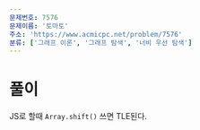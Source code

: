 ```yaml
---
문제번호: 7576
문제이름: '토마토'
주소: 'https://www.acmicpc.net/problem/7576'
분류: ['그래프 이론', '그래프 탐색', '너비 우선 탐색']
---
```


# 풀이

JS로 할때 `Array.shift()` 쓰면 TLE된다.